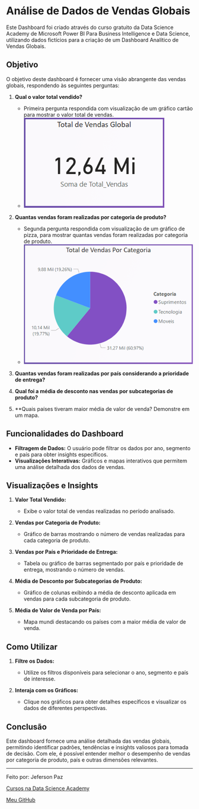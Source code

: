 # Análise de Dados de Vendas Globais

Este Dashboard foi criado através do curso gratuito da Data Science Academy de Microsoft Power BI Para Business Intelligence e Data Science, utilizando dados fictícios para a criação de um Dashboard Analítico de Vendas Globais.

## Objetivo

O objetivo deste dashboard é fornecer uma visão abrangente das vendas globais, respondendo às seguintes perguntas:

1. **Qual o valor total vendido?**
   - Primeira pergunta respondida com visualização de um gráfico cartão para mostrar o valor total de vendas.
   - ![Valor Total Vendido](img/cartao2.png)

2. **Quantas vendas foram realizadas por categoria de produto?**
   - Segunda pergunta respondida com visualização de um gráfico de pizza, para mostrar quantas vendas foram realizadas por categoria de produto.
   - ![Valor Total Vendido](img/pizza.png)

3. **Quantas vendas foram realizadas por país considerando a prioridade de entrega?**
4. **Qual foi a média de desconto nas vendas por subcategorias de produto?**
5. **Quais países tiveram maior média de valor de venda? Demonstre em um mapa.

## Funcionalidades do Dashboard

- **Filtragem de Dados:** O usuário pode filtrar os dados por ano, segmento e país para obter insights específicos.
- **Visualizações Interativas:** Gráficos e mapas interativos que permitem uma análise detalhada dos dados de vendas.

## Visualizações e Insights

1. **Valor Total Vendido:**
   - Exibe o valor total de vendas realizadas no período analisado.

2. **Vendas por Categoria de Produto:**
   - Gráfico de barras mostrando o número de vendas realizadas para cada categoria de produto.

3. **Vendas por País e Prioridade de Entrega:**
   - Tabela ou gráfico de barras segmentado por país e prioridade de entrega, mostrando o número de vendas.

4. **Média de Desconto por Subcategorias de Produto:**
   - Gráfico de colunas exibindo a média de desconto aplicada em vendas para cada subcategoria de produto.

5. **Média de Valor de Venda por País:**
   - Mapa mundi destacando os países com a maior média de valor de venda.

## Como Utilizar

1. **Filtre os Dados:**
   - Utilize os filtros disponíveis para selecionar o ano, segmento e país de interesse.

2. **Interaja com os Gráficos:**
   - Clique nos gráficos para obter detalhes específicos e visualizar os dados de diferentes perspectivas.

## Conclusão

Este dashboard fornece uma análise detalhada das vendas globais, permitindo identificar padrões, tendências e insights valiosos para tomada de decisão. Com ele, é possível entender melhor o desempenho de vendas por categoria de produto, país e outras dimensões relevantes.

---

Feito por: Jeferson Paz

[Cursos na Data Science Academy](https://www.datascienceacademy.com.br)

[Meu GitHub](https://github.com/jeferson-paz)
